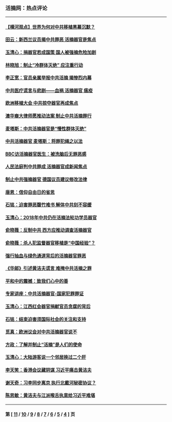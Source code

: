 ### 活摘网：热点评论
---
#### [【横河观点】世界为何对中共移植黑幕沉默？](../../pages/nf5879/n13244249.md?02120430) 
#### [田云：新西兰议员揭中共罪恶 活摘器官是焦点](../../pages/nf5879/n13070629.md?02120430) 
#### [玉清心：捐器官若成国策 国人被强摘危险加剧](../../pages/nf5879/n12802713.md?02120430) 
#### [林晓旭：制止“冷群体灭绝” 应注重行动](../../pages/nf5879/n12779736.md?02120430) 
#### [李正宽：官员亲属举报中共活摘 揭惨烈内幕](../../pages/nf5879/n12684490.md?02120430) 
#### [中共医疗谎言与悲剧——血祸 活摘器官 瘟疫](../../pages/nf5879/n12372103.md?02120430) 
#### [欧洲移植大会 中共掠夺器官再成焦点](../../pages/nf5879/n11538883.md?02120430) 
#### [澳华裔大律师愿推动法案 制止中共活摘罪行](../../pages/nf5879/n11377039.md?02120430) 
#### [麦塔斯：中共活摘器官是“慢性群体灭绝”](../../pages/nf5879/n11350529.md?02120430) 
#### [中共活摘器官 麦塔斯：将罪犯绳之以法](../../pages/nf5879/n11347973.md?02120430) 
#### [BBC访活摘器官医生：被洗脑后无罪恶感](../../pages/nf5879/n11335935.md?02120430) 
#### [人民法庭判中共罪成 活摘器官成新闻焦点](../../pages/nf5879/n11331578.md?02120430) 
#### [制止中共强摘器官 德国议员建议修改法律](../../pages/nf5879/n11249451.md?02120430) 
#### [唐恩：信仰自由日的省思](../../pages/nf5879/n11003525.md?02120430) 
#### [石铭：迫害罪恶罄竹难书  解体中共刻不容缓](../../pages/nf5879/n10942855.md?02120430) 
#### [玉清心：2018年中共仍在活摘法轮功学员器官](../../pages/nf5879/n10914646.md?02120430) 
#### [俞晓薇：反制中共 西方应推动调查活摘器官](../../pages/nf5879/n10794671.md?02120430) 
#### [俞晓薇：杀人犯监督器官移植是“中国经验”？](../../pages/nf5879/n10466427.md?02120430) 
#### [强行抽血与绿色通道背后的活摘器官罪恶](../../pages/nf5879/n10004708.md?02120430) 
#### [《华邮》引述黄洁夫谎言 难掩中共活摘之罪](../../pages/nf5879/n9642309.md?02120430) 
#### [平和中的震撼：致我们心中的善](../../pages/nf5879/n9021123.md?02120430) 
#### [专家讲座：中共活摘器官-国家犯罪罪证](../../pages/nf5879/n8828153.md?02120430) 
#### [玉清心：江西红会器官捐献官员贪腐的背后](../../pages/nf5879/n8522122.md?02120430) 
#### [石铭：结束迫害须国际社会的关注和支持](../../pages/nf5879/n8443497.md?02120430) 
#### [觅真：欧洲议会对中共活摘器官说不](../../pages/nf5879/n8337486.md?02120430) 
#### [方政：了解并制止“活摘”是人们的使命](../../pages/nf5879/n8329214.md?02120430) 
#### [玉清心：大陆游客说一个邻居换过二个肝](../../pages/nf5879/n8291404.md?02120430) 
#### [李天笑：香港会议藏阴谋 习近平痛击黄洁夫](../../pages/nf5879/n8241459.md?02120430) 
#### [谢天奇：习李同步离京 执行北戴河秘密协议？](../../pages/nf5879/n8230418.md?02120430) 
#### [陈思敏：黄洁夫与江派喉舌执意给习近平难堪](../../pages/nf5879/n8222166.md?02120430) 

---
#### 第 [ [11](./11.md?02120430) / [10](./10.md?02120430) / [9](./9.md?02120430) / [8](./8.md?02120430) / [7](./7.md?02120430) / [6](./6.md?02120430) / [5](./5.md?02120430) / [4](./4.md?02120430) ] 页
